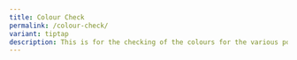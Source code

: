 ```yaml
---
title: Colour Check
permalink: /colour-check/
variant: tiptap
description: This is for the checking of the colours for the various portions.
---
```

